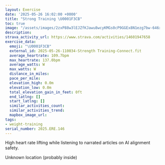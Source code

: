 ```yaml
---
layout: Exercise
date: '2025-05-26 16:02:00 +0000'
title: "Strong Training \U0001F3CB️"
toc: true
image: "/assets/images/2zxP88w3lEJZfKJawu8wcyKMGs0cP9GGEx8N1ezg7bw-646x2048.jpg.jpeg"
description:
strava_activity_url: https://www.strava.com/activities/14601947658
exercise_data:
  emoji: "\U0001F3CB️"
  external_id: 2025-05-26-110034-Strength Training-Connect.fit
  average_heartrate: 109.7bpm
  max_heartrate: 137.0bpm
  average_watts: W
  max_watts: W
  distance_in_miles:
  pace_per_mile:
  elevation_high: 0.0m
  elevation_low: 0.0m
  total_elevation_gain_in_feet: 0ft
  end_latlng: []
  start_latlng: []
  similar_activities_count:
  similar_activities_trend:
  mapbox_image_url:
tags:
- weight-training
serial_number: 2025.ERE.146
---
```

High heart rate lifting while listening to narrated articles on AI alignment safety.

Unknown location (probably inside)
